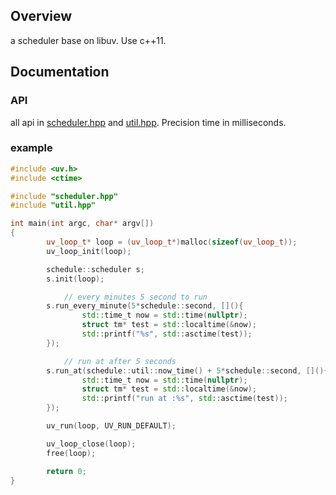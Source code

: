 ## Overview
a scheduler base on libuv. Use c++11.

## Documentation
### API
all api in [scheduler.hpp](https://github.com/as-xjc/scheduler/blob/master/scheduler.hpp) and [util.hpp](https://github.com/as-xjc/scheduler/blob/master/util.hpp). Precision time in milliseconds.

### example

``` c++
#include <uv.h>
#include <ctime>

#include "scheduler.hpp"
#include "util.hpp"

int main(int argc, char* argv[])
{
        uv_loop_t* loop = (uv_loop_t*)malloc(sizeof(uv_loop_t));
        uv_loop_init(loop);

        schedule::scheduler s;
        s.init(loop);

		    // every minutes 5 second to run
        s.run_every_minute(5*schedule::second, [](){
                std::time_t now = std::time(nullptr);
                struct tm* test = std::localtime(&now);
                std::printf("%s", std::asctime(test));
        });

		    // run at after 5 seconds
        s.run_at(schedule::util::now_time() + 5*schedule::second, [](){
                std::time_t now = std::time(nullptr);
                struct tm* test = std::localtime(&now);
                std::printf("run at :%s", std::asctime(test));
        });

        uv_run(loop, UV_RUN_DEFAULT);

        uv_loop_close(loop);
        free(loop);

        return 0;
}
```
